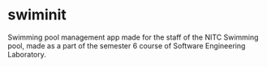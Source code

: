 # swiminit

Swimming pool management app made for the staff of the NITC Swimming pool, made as a part of the semester 6 course of Software Engineering Laboratory.
